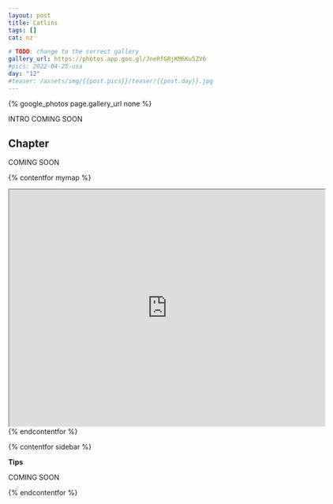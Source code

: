 ```yaml
---
layout: post
title: Catlins
tags: []
cat: nz

# TODO: change to the correct gallery
gallery_url: https://photos.app.goo.gl/JneRfGRjKM6Ku5ZV6
#pics: 2022-04-25-usa
day: "12"
#teaser: /assets/img/{{post.pics}}/teaser/{{post.day}}.jpg
---
```


{% google_photos page.gallery_url none %}

INTRO COMING SOON

## Chapter

COMING SOON


{% contentfor mymap %}
<iframe src="https://www.google.com/maps/d/embed?mid=1SZHS91lldT-m7PWCox-xzZckh18&ehbc=2E312F" width="640" height="480"></iframe>
{% endcontentfor %}

{% contentfor sidebar %}

**Tips**  

COMING SOON

{% endcontentfor %}